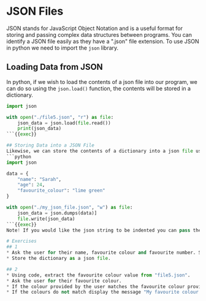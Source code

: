 # JSON Files
JSON stands for JavaScript Object Notation and is a useful format for storing and passing complex data structures between programs. You can identify a JSON file easily as they have a ".json" file extension. To use JSON in python we need to import the `json` library.

## Loading Data from JSON
In python, if we wish to load the contents of a json file into our program, we can do so using the `json.load()` function, the contents will be stored in a dictionary.
```python
import json

with open("./file5.json", "r") as file:
    json_data = json.load(file.read())
    print(json_data)
```{{exec}}

## Storing Data into a JSON File
Likewise, we can store the contents of a dictionary into a json file using the `json.dumps()` function.
```python
import json

data = {
    "name": "Sarah",
    "age": 24,
    "favourite_colour": "lime green"
}

with open("./my_json_file.json", "w") as file:
    json_data = json.dumps(data)]
    file.write(json_data)
```{{exec}}
Note! If you would like the json string to be indented you can pass the optional argument `indent=4` to the "json.dumps()" function.

# Exercises
## 1
* Ask the user for their name, favourite colour and favourite number. Store their answers in a dictionary.
* Store the dictionary as a json file.

## 2
* Using code, extract the favourite colour value from "file5.json".
* Ask the user for their favourite colour.
* If the colour provided by the user matches the favourite colour provided from "file5.json", display the message "Wow! That is my favourite colour too!".
* If the colours do not match display the message "My favourite colour is <colour_from_file5.json>"
